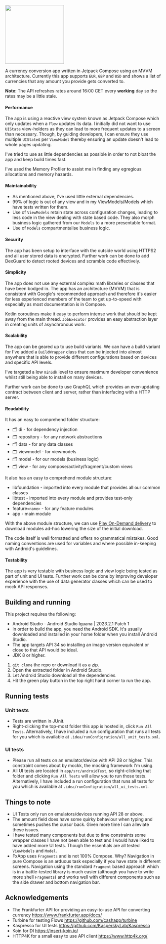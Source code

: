 
<img src="https://github.com/gurpreet-/fxapp/assets/6073488/471ea20b-008f-4970-9e3b-565d3b9fc367" width="190"> 

A currency conversion app written in Jetpack Compose using an MVVM architecture.  Currently this app supports `EUR`, `GBP` and `USD` and shows a list of currencies that any amount you provide gets converted to.

**Note**: The API refreshes rates around 16:00 CET every **working** day so the rates may be a little stale.

#### Performance
The app is using a reactive view system known as Jetpack Compose which only updates when a `Flow` updates its data. I initially did not want to use `UIState` view-holders as they can lead to more frequent updates to a screen than necessary. Though, by guiding developers, I can ensure they use multiple `UIState`s per `ViewModel` thereby ensuring an update doesn't lead to whole pages updating.

I've tried to use as little dependencies as possible in order to not bloat the app and keep build times fast.

I've used the Memory Profiler to assist me in finding any egregious allocations and memory hazards.

#### Maintainability
- As mentioned above, I've used little external dependencies.
- 99% of logic is out of any view and in my ViewModels/Models which have tests written for them.
- Use of `ViewModels` retain state across configuration changes, leading to less code in the view dealing with state based code. They also morph business logic gathered from our `Models` to a more presentable format.
- Use of `Models` compartmentalise business logic.

#### Security
The app has been setup to interface with the outside world using HTTPS2 and all user stored data is encrypted. Further work can be done to add DexGuard to detect rooted devices and scramble code effectively.

#### Simplicity
The app does not use any external complex math libraries or classes that have been bodged in. The app has an architecture (MVVM) that is consistent with Google's recommended approach and therefore it's easier for less experienced members of the team to get up-to-speed with especially as most documentation is in Compose.

Kotlin coroutines make it easy to perform intense work that should be kept away from the main thread. `JobExecutor` provides an easy abstraction layer in creating units of asynchronous work.

#### Scalability
The app can be geared up to use build variants. We can have a build variant for I've added a `BuildWrapper` class that can be injected into almost anywhere that is able to provide different configurations based on devices and specific API levels.

I've targeted a low `minSdk` level to ensure maximum developer convenience whilst still being able to install on many devices.

Further work can be done to use GraphQL which provides an ever-updating contract between client and server, rather than interfacing with a HTTP server.

#### Readability
It has an easy to comprehend folder structure:
- 🗂️ di - for dependency injection
- 🗂️ repository - for any network abstractions
- 🗂️ data - for any data classes
- 🗂️ viewmodel - for viewmodels
- 🗂️ model - for our models (business logic)
- 🗂️ view - for any compose/activity/fragment/custom views

It also has an easy to comprehend module structure:
- libfoundation - imported into every module that provides all our common classes
- libtest - imported into every module and provides test-only dependencies
- feature`<name>` - for any feature modules
- app - main module

With the above module structure, we can use [Play On-Demand delivery](https://developer.android.com/guide/playcore/feature-delivery/on-demand) to download modules ad-hoc lowering the size of the initial download.

The code itself is well formatted and offers no grammatical mistakes. Good naming conventions are used for variables and where possible in-keeping with Android's guidelines.

#### Testability
The app is very testable with business logic and view logic being tested as part of unit and UI tests. Further work can be done by improving developer experience with the use of data generator classes which can be used to mock API responses.



## Building and running
This project requires the following:
- Android Studio - Android Studio Iguana | 2023.2.1 Patch 1
- In order to build the app, you need the Android SDK. It's usually downloaded and installed in your home folder when you install Android Studio.
- The app targets API 34 so installing an image version equivalent or close to that API would be ideal.
- JDK 8 or higher.

1. `git clone` the repo or download it as a zip.
2. Open the extracted folder in Android Studio.
3. Let Android Studio download all the dependencies.
4. Hit the green play button in the top right hand corner to run the app.

## Running tests

### Unit tests
- Tests are written in JUnit.
- Right-clicking the top-most folder this app is hosted in, click `Run All Tests`. Alternatively, I have included a run configuration that runs all tests for you which is available at `.idea/runConfigration/all_unit_tests.xml`.

### UI tests
- Please run all tests on an emulator/device with API 28 or higher. This constraint comes about by mockk, the mocking framework I'm using.
- All UI tests are located in `app/src/androidTest`, so right-clicking that folder and clicking `Run All Tests` will allow you to run those tests. Alternatively, I have included a run configuration that runs all tests for you which is available at `.idea/runConfigration/all_ui_tests.xml`.

## Things to note
- UI Tests only run on emulators/devices running API 28 or above.
- The amount field does have some quirky behaviour when typing and sometimes pushes the cursor back. Given more time I can alleviate these issues.
- I have tested many components but due to time constraints some wrapper classes I have not been able to test and I would have liked to have added more UI tests. Though the essentials are all tested `ViewModels` and `Model`.
- FxApp uses `Fragments` and is not 100% Compose. Why? Navigation in pure Compose is an arduous task especially if you have state in different screens. Navigation using the standard `Fragment` based approach which is in a battle-tested library is much easier (although you have to write more shell `Fragments`) and works well with different components such as the side drawer and bottom navigation bar.

## Acknowledgements

- The Frankfurter API for providing an easy-to-use API for converting currency  https://www.frankfurter.app/docs/
- Turbine for testing Flows https://github.com/cashapp/turbine
- Kaspresso for UI tests https://github.com/KasperskyLab/Kaspresso
- Koin for DI https://insert-koin.io/
- HTTP4K for a small easy to use API client https://www.http4k.org/
